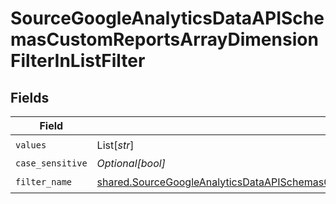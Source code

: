 # SourceGoogleAnalyticsDataAPISchemasCustomReportsArrayDimensionFilterInListFilter


## Fields

| Field                                                                                                                                                                                                                          | Type                                                                                                                                                                                                                           | Required                                                                                                                                                                                                                       | Description                                                                                                                                                                                                                    |
| ------------------------------------------------------------------------------------------------------------------------------------------------------------------------------------------------------------------------------ | ------------------------------------------------------------------------------------------------------------------------------------------------------------------------------------------------------------------------------ | ------------------------------------------------------------------------------------------------------------------------------------------------------------------------------------------------------------------------------ | ------------------------------------------------------------------------------------------------------------------------------------------------------------------------------------------------------------------------------ |
| `values`                                                                                                                                                                                                                       | List[*str*]                                                                                                                                                                                                                    | :heavy_check_mark:                                                                                                                                                                                                             | N/A                                                                                                                                                                                                                            |
| `case_sensitive`                                                                                                                                                                                                               | *Optional[bool]*                                                                                                                                                                                                               | :heavy_minus_sign:                                                                                                                                                                                                             | N/A                                                                                                                                                                                                                            |
| `filter_name`                                                                                                                                                                                                                  | [shared.SourceGoogleAnalyticsDataAPISchemasCustomReportsArrayDimensionFilterDimensionsFilterFilterName](../../models/shared/sourcegoogleanalyticsdataapischemascustomreportsarraydimensionfilterdimensionsfilterfiltername.md) | :heavy_check_mark:                                                                                                                                                                                                             | N/A                                                                                                                                                                                                                            |